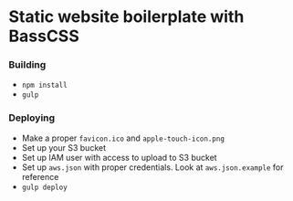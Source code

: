 # Static website boilerplate with BassCSS

### Building
- `npm install`
- `gulp`

### Deploying
- Make a proper `favicon.ico` and `apple-touch-icon.png`
- Set up your S3 bucket
- Set up IAM user with access to upload to S3 bucket
- Set up `aws.json` with proper credentials. Look at `aws.json.example` for reference
- `gulp deploy`

